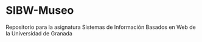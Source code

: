 # SIBW-Museo
Repositorio para la asignatura Sistemas de Información Basados en Web de la Universidad de Granada
